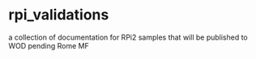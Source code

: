 # rpi_validations
a collection of documentation for RPi2 samples that will be published to WOD pending Rome MF
